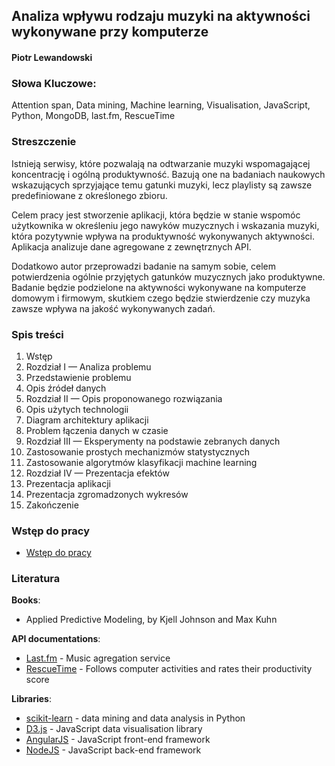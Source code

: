 ## Analiza wpływu rodzaju muzyki na aktywności wykonywane przy komputerze

#### Piotr Lewandowski

### Słowa Kluczowe:
Attention span, Data mining, Machine learning, Visualisation, JavaScript, Python, MongoDB, last.fm, RescueTime

### Streszczenie
Istnieją serwisy, które pozwalają na odtwarzanie muzyki wspomagającej koncentrację i ogólną produktywność.
Bazują one na badaniach naukowych wskazujących sprzyjające temu gatunki muzyki, lecz playlisty są zawsze predefiniowane z określonego zbioru.

Celem pracy jest stworzenie aplikacji, która będzie w stanie wspomóc użytkownika w określeniu jego nawyków muzycznych i wskazania muzyki, która pozytywnie wpływa na produktywność wykonywanych aktywności. Aplikacja analizuje dane agregowane z zewnętrznych API.

Dodatkowo autor przeprowadzi badanie na samym sobie, celem potwierdzenia ogólnie przyjętych gatunków muzycznych jako produktywne. Badanie będzie podzielone na aktywności wykonywane na komputerze domowym i firmowym, skutkiem czego będzie stwierdzenie czy muzyka zawsze wpływa na jakość wykonywanych zadań.

### Spis treści
1. Wstęp
2. Rozdział I — Analiza problemu
  1. Przedstawienie problemu
  2. Opis źródeł danych
3. Rozdział II — Opis proponowanego rozwiązania
  1. Opis użytych technologii
  2. Diagram architektury aplikacji
  3. Problem łączenia danych w czasie
4. Rozdział III — Eksperymenty na podstawie zebranych danych
  1. Zastosowanie prostych mechanizmów statystycznych
  2. Zastosowanie algorytmów klasyfikacji machine learning
5. Rozdział IV — Prezentacja efektów
  1. Prezentacja aplikacji
  2. Prezentacja zgromadzonych wykresów
6. Zakończenie

### Wstęp do pracy
- [Wstęp do pracy](docs/01_PREFACE.md)

### Literatura

**Books**:
- Applied Predictive Modeling, by Kjell Johnson and Max Kuhn

**API documentations**:
- [Last.fm](http://www.last.fm/api) - Music agregation service
- [RescueTime](https://www.rescuetime.com/anapi/setup/documentation) - Follows computer activities and rates their productivity score

**Libraries**:
- [scikit-learn](http://scikit-learn.org/stable/index.html) - data mining and data analysis in Python
- [D3.js](https://d3js.org/) - JavaScript data visualisation library
- [AngularJS](https://docs.angularjs.org/api) - JavaScript front-end framework
- [NodeJS](https://nodejs.org/) - JavaScript back-end framework
